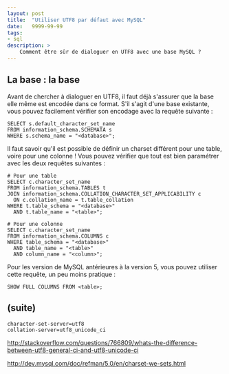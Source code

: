 ```yaml
---
layout: post
title:  "Utiliser UTF8 par défaut avec MySQL"
date:   9999-99-99
tags:
- sql
description: >
    Comment être sûr de dialoguer en UTF8 avec une base MySQL ?
---
```


## La base : la base

Avant de chercher à dialoguer en UTF8, il faut déjà s'assurer que la base elle même est encodée dans ce format. S'il s'agit d'une base existante, vous pouvez facilement vérifier son encodage avec la requête suivante :

    SELECT s.default_character_set_name
    FROM information_schema.SCHEMATA s
	WHERE s.schema_name = "<database>";

Il faut savoir qu'il est possible de définir un charset différent pour une table, voire pour une colonne ! Vous pouvez vérifier que tout est bien paramétrer avec les deux requêtes suivantes :

	# Pour une table
	SELECT c.character_set_name
	FROM information_schema.TABLES t
	JOIN information_schema.COLLATION_CHARACTER_SET_APPLICABILITY c
	  ON c.collation_name = t.table_collation
	WHERE t.table_schema = "<database>"
	  AND t.table_name = "<table>";

	# Pour une colonne
	SELECT c.character_set_name
	FROM information_schema.COLUMNS c
	WHERE table_schema = "<database>"
	  AND table_name = "<table>"
	  AND column_name = "<column>";

Pour les version de MySQL antérieures à la version 5, vous pouvez utiliser cette requête, un peu moins pratique :

    SHOW FULL COLUMNS FROM <table>;

## (suite)

	character-set-server=utf8
	collation-server=utf8_unicode_ci

http://stackoverflow.com/questions/766809/whats-the-difference-between-utf8-general-ci-and-utf8-unicode-ci

http://dev.mysql.com/doc/refman/5.0/en/charset-we-sets.html